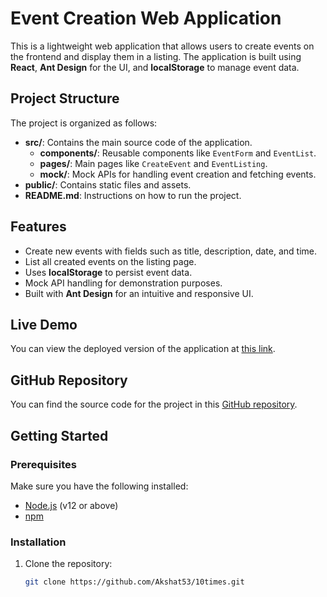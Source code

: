 # Event Creation Web Application

This is a lightweight web application that allows users to create events on the frontend and display them in a listing. The application is built using **React**, **Ant Design** for the UI, and **localStorage** to manage event data.

## Project Structure

The project is organized as follows:
- **src/**: Contains the main source code of the application.
  - **components/**: Reusable components like `EventForm` and `EventList`.
  - **pages/**: Main pages like `CreateEvent` and `EventListing`.
  - **mock/**: Mock APIs for handling event creation and fetching events.
- **public/**: Contains static files and assets.
- **README.md**: Instructions on how to run the project.

## Features

- Create new events with fields such as title, description, date, and time.
- List all created events on the listing page.
- Uses **localStorage** to persist event data.
- Mock API handling for demonstration purposes.
- Built with **Ant Design** for an intuitive and responsive UI.

## Live Demo

You can view the deployed version of the application at [this link](https://10times-sigma.vercel.app/).

## GitHub Repository

You can find the source code for the project in this [GitHub repository](https://github.com/Akshat53/10times.git).

## Getting Started

### Prerequisites

Make sure you have the following installed:
- [Node.js](https://nodejs.org/en/download/) (v12 or above)
- [npm](https://www.npmjs.com/get-npm)

### Installation

1. Clone the repository:
   ```bash
   git clone https://github.com/Akshat53/10times.git
